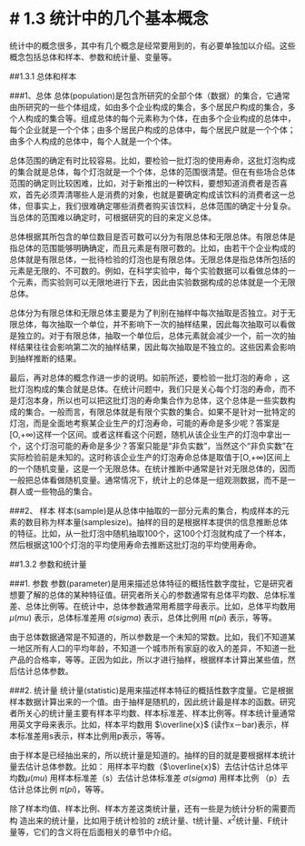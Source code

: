 # # 1.3 统计中的几个基本概念

统计中的概念很多，其中有几个概念是经常要用到的，有必要单独加以介绍。这些概念包括总体和样本、参数和统计量、变量等。

##1.3.1	总体和样本

###1、总体
总体(population)是包含所研究的全部个体（数据）的集合，它通常由所研究的一些个体组成，如由多个企业构成的集合，多个居民户构成的集合，多个人构成的集合等。组成总体的每个元素称为个体，在由多个企业构成的总体中，每个企业就是一个个体；由多个居民户构成的总体中，每个居民户就是一个个体；由多个人构成的总体中，每个人就是一个个体。

总体范围的确定有时比较容易。比如，要检验一批灯泡的使用寿命，这批灯泡构成的集合就是总体，每个灯泡就是一个个体，总体的范围很清楚。但在有些场合总体范围的确定则比较困难，比如，对于新推出的一种饮料，要想知道消费者是否喜欢，首先必须弄清哪些人是消费的对象，也就是要确定构成该饮料的消费者这一总体，但事实上，我们很难确定哪些消费者购买该饮料，总体范围的确定十分复杂。当总体的范围难以确定时，可根据研究的目的来定义总体。

总体根据其所包含的单位数目是否可数可以分为有限总体和无限总体。有限总体是指总体的范围能够明确确定，而且元素是有限可数的。比如，由若干个企业构成的总体就是有限总体，一批待检验的灯泡也是有限总体。无限总体是指总体所包括的元素是无限的、不可数的。例如，在科学实验中，每个实验数据可以看做总体的一个元素，而实验则可以无限地进行下去，因此由实验数据构成的总体就是一个无限总体。
 
总体分为有限总体和无限总体主要是为了判别在抽样中每次抽取是否独立。对于无限总体，每次抽取一个单位，并不影响下一次的抽样结果，因此每次抽取可以看做是独立的。对于有限总体，抽取一个单位后，总体元素就会减少一个，前一次的抽样结果往往会影响第二次的抽样结果，因此每次抽取是不独立的。这些因素会影响到抽样推断的结果。

最后，再对总体的概念作进一步的说明。如前所述，要检验一批灯泡的寿命 ，这批灯泡构成的集合就是总体。在统计问题中，我们只是关心每个灯泡的寿命，而不是灯泡本身，所以也可以把这批灯泡的寿命集合作为总体，这个总体是一些实数构成的集合。一般而言，有限总体就是有限个实数的集合。如果不是针对一批特定的灯泡，而是全面地考察某企业生产的灯泡寿命，可能的寿命是多少呢？答案是[O,$+\infty$)这样一个区间。或者这样看这个问题，随机从该企业生产的灯泡中拿出一个，这个灯泡可能的寿命是多少？答案只能是“非负实数”，当然这个“非负实数”在实际检验前是未知的。这时称该企业生产的灯泡寿命总体是取值于[O,$+\infty$)区间上的一个随机变量，这是一个无限总体。在统计推断中通常是针对无限总体的，因而一般把总体看做随机变量。通常情况下，统计上的总体是一组观测数据，而不是一群人或一些物品的集合。

###2、 样本
样本(sample)是从总体中抽取的一部分元素的集合，构成样本的元素的数目称为样本量(samplesize)。抽样的目的是根据样本提供的信息推断总体的特征。比如，从一批灯泡中随机抽取100个，这100个灯泡就构成了一个样本，然后根据这100个灯泡的平均使用寿命去推断这批灯泡的平均使用寿命。

##1.3.2	参数和统计量

###1. 参数
参数(parameter)是用来描述总体特征的概括性数字度扯，它是研究者想要了解的总体的某种特征值。研究者所关心的参数通常有总体平均数、总体标准差、总体比例等。在统计中，总体参数通常用希腊字母表示。比如，总体平均数用 $\mu(mu)$ 表示，总体标准差用 $\sigma(sigma)$ 表示，总体比例用 $\pi(pi)$ 表示，等等。

由于总体数据通常是不知道的，所以参数是一个未知的常数。比如，我们不知道某一地区所有人口的平均年龄，不知道一个城市所有家庭的收入的差异，不知道一批产品的合格率，等等。正因为如此，所以才进行抽样，根据样本计算出某些值，然后估计总体参数。

###2. 统计量
统计量(statistic)是用来描述样本特征的概括性数字度量。它是根据样本数据计算出来的一个值。由于抽样是随机的，因此统计最是样本的函数。研究者所关心的统计量主要有样本平均数、样本标准差、样本比例等。样本统计量通常用英文字母来表示。比如，样本平均数用 $\overline{x}$ (读作x－bar)表示，样本标准差用s表示，样本比例用p表示，等等。

由于样本是已经抽出来的，所以统计量是知道的。抽样的目的就是要根据样本统计量去估计总体参数。比如：
用样本平均数（$\overline{x}$）去估计估计总体平均数$\mu(mu)$
用样本标准差（s）去估计总体标准差 $\sigma(sigma)$
用样本比例 （p）去估计总体比例 $\pi(pi)$，等等。

除了样本均值、样本比例、样本方差这类统计量，还有一些是为统计分析的需要而构 造出来的统计量，比如用于统计检验的 z统计量、t统计量、$x^2$统计量、F统计量等，它们的含义将在后面相关的章节中介绍。
